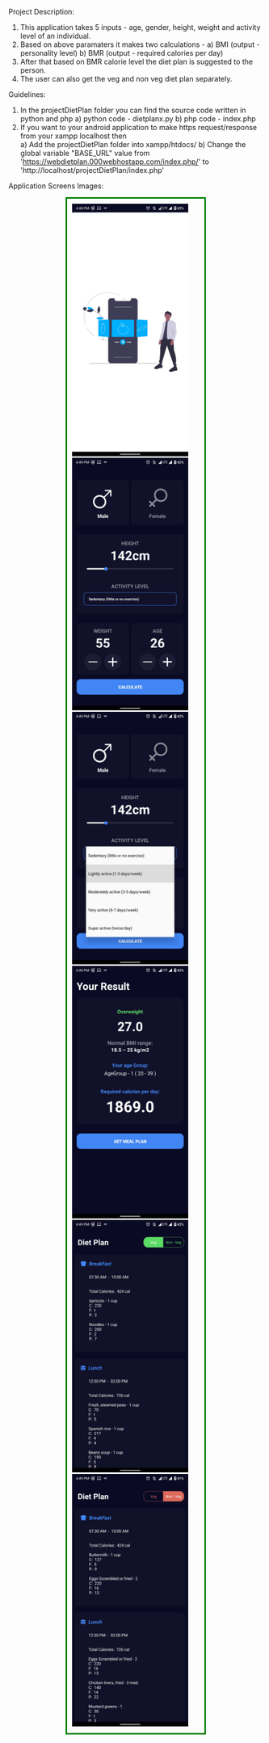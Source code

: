 Project Description:
1. This application takes 5 inputs - age, gender, height, weight and activity level of an individual.
2. Based on above paramaters it makes two calculations - 
     a) BMI (output - personality level) 
     b) BMR (output - required calories per day)   
3. After that based on BMR calorie level the diet plan is suggested to the person. 
4. The user can also get the veg and non veg diet plan separately. 


Guidelines:
1. In the projectDietPlan folder you can find the source code written in python and php 
   a) python code - dietplanx.py
   b) php code -  index.php
2. If you want to your android application to make https request/response from your xampp localhost then    
   a) Add the projectDietPlan folder into xampp/htdocs/
   b) Change the global variable "BASE_URL" value from 'https://webdietplan.000webhostapp.com/index.php/' 
      to 'http://localhost/projectDietPlan/index.php'


Application Screens Images:

<div style="margin: auto;
  width: 50%;
  border: 3px solid green;
  padding: 10px;">
<img src="images/image1.jpg" height='500'>
<img src="images/image2.jpg" height='500'>
<img src="images/image3.jpg" height='500'>
<img src="images/image4.jpg" height='500'>
<img src="images/image6.jpg" height='500'>
<img src="images/image7.jpg" height='500'>
</div>
